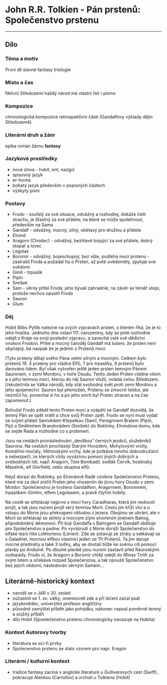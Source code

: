 # John R.R. Tolkien - Pán prstenů: Společenstvo prstenu

----------

## Dílo

### Téma a motiv
První díl slavné fantasy triologie

### Místo a čas
fiktivní Středozemí
každý národ má vlastní řeč i písmo

### Kompozice
chronologická kompozice
retrospektivní části (Gandalfovy výklady dějin Středozemě)

### Literární druh a žánr
epika
román žárnu **fantasy**

### Jazykové prostředky
- nová slova - hobit, ent, nazgúl
- spisovný jazyk
- er-forma
- bohatý jazyk především v popisných částech
- výskyty písní

### Postavy
- Frodo - zoufalý ze své situace, odvážný a rozhodný, dokáže čelit strachu, je šťastný za své přátele, na které se může spolehnout, především na Sama
- Gandalf - odvážný, mocný, silný, obětavý pro družinu a přátele
- Elrond
- Aragorn (Chodec) - odvážný, bezhlavě bojující za své přátele, dobrý stopař a lovec
- Legolas
- Boromir - odvážný, bojeschopný, bez vůle, podléhá moci prstenu - zastrašil Froda a požádal ho o Prsten, až poté uvědomělý, zpytuje své svědomí
- Gimli - trpaslík
- Pipin
- Smíšek
- Sam - věrný přítel Froda; jeho bývalí zahradník; na závěr se téměř utopí, protože nechce opustit Froda
- Sauron
- Glum

### Děj
Hobit Bilbo Pytlík nalezne na svých výpravách prsten, o kterém říká, že je to jeho hračka. Jednoho dne oslaví 111. narozeniny, kdy se poté rozhodne odejít z Kraje na svoji poslední výpravu, a zanechá celé své dědictví vnukovi Frodovi. Přítel a mocný čaroděj Gandalf má tušení, že prsten není obyčejný, ba naopak že je jedním z Prstenů moci.

(Tyto prsteny dělají svého Pána velmi silným a mocným. Celkem bylo prstenů 19. 3 prsteny pro vládce Elfů, 7 pro trpaslíky, 9 prstenů bylo darováno lidem. Byl však vytvořen ještě jeden prsten temným Pánem Sauronem, v zemi Mordoru, v hoře Osudu. Tento Jeden Prsten vládne všem a s jeho temnou mocí, kterou do něj Sauron vložil, ovládá celou Středozem. Uskutečnila se Válka národů, kdy stál svobodný svět proti zemi Mordoru a jeho spojenectví. Sauron byl přemožen, Prstenu se zmocnil Isildur, ale nezničil ho, ponechal si ho a po jeho smrti byl Prsten ztracen a na čas zapomenut.)

Bohužel Frodo zdědil tento Prsten moci a vzápětí se Gandalf dozvídá, že temný Pán se opět vrátil a chce svůj Prsten zpět. Frodo se nyní musí vydat se svými přáteli Samvědem Křepelkou (Sam), Peregrinem Bralem (Pipin, Pip) a Smělmírem Brandorádem (Smíšek) do Roklinky, Elrondova domu, kde se sejde Rada a rozhodne co s prstenem.

Jsou na cestách pronásledováni „devítkou“ černých jezdců, služebníků Saurona. Na cestách procházejí Starým Hvozdem, Mohylovými vrchy, Komářími močály, Větrovskými vrchy, kde je potkává mnoho dobrodružství a nebezpečí, ze kterých vždy vyváznou pomocí jiných dobrých a svobodných lidí, např. Aragorn, Tom Bombadil, sedlák Červík, hostinský Máselník, elf Glorfield, nebo skupina elfů.

Když dorazí do Roklinky, po Elrondově Radě vznikne Společenstvo Prstenu, které má za úkol zničit Prsten jeho vhozením do jícnu hory Osudu v zemi Mordor. Společenstvo je tvořeno Gandalfem, Aragornem, Boromirem, trpaslíkem Gimlim, elfem Legolasem, a právě čtyřmi hobity.

Na cestě se střetávají nejprve s mocí hory Caradharas, která jim nedovolí projít, a tak jsou nuceni projít skrz temnou Morii. Cestu jim kříží vlci a u vstupu do Morie jsou překvapeni obludou z jezera. Obojímu se ubrání, ale v Morii se střetávají se skřety a mocným zlým stvořením jménem Balrog, připodobněný démonovi. Při boji Gandalfa s Balrogem se Gandalf obětuje pro Společenstvo a padne. Po vyváznutí z Morie doráží Společenstvo do elfské lesní říše Lothlorienu (Lórien). Zde se zotavují ze ztráty a setkávají se s Galadriel, mocnou elfkou vlastnící jeden ze Tří Prstenů. Ta jim daruje mocné předměty a také 3 loďky, aby se dostali blíže ke svému cíli pomocí plavby po Anduině. Po dlouhé plavbě jsou nuceni zastavit před Rauroskými vodopády. Frodo ví, že Aragorn a Boromir chtějí odejít do Minas Tirith za svým lidem a očekává rozpad Společenstva, a tak opouští Společenstvo bez jejich vědomí, následován věrným Samem...


## Literárně-historický kontext
- narodil se v JAR v 20. století
- zúčastnil se 1. sv. války, onemocněl zde a při léčení začal psát
- jazykovědec, univerzitní profesor angličtiny
- původně zamýšlel příběh jako pohádku, nakonec napsal poměrně temný a složitý příběh
- dílo Hobit (Spoelečenstvo prstenu chronologicky navazuje na Hobita)

### Kontext Autorovy tvorby
- literatura se sci-fi prvky
- Spolecenstvo prstenu se stalo vzorem pro napr. Eragon

### Literární / kulturní kontext
- tradice fantasy zacina v anglicke literature u Gulliverovych cest (Swift), pokracuje Alenkou (Carrollov) a vrcholi u Tolkiena (Hobit)